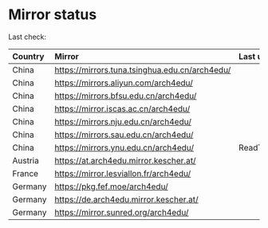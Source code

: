 <script src="./time.js"></script>
# Mirror status
Last check: <script type="text/javascript">localize(1694884425.7362826);</script>

|Country|Mirror|Last update|
|:------|:-----|:----------|
|China|https://mirrors.tuna.tsinghua.edu.cn/arch4edu/|<script type="text/javascript">localize(1694846311);</script>|
|China|https://mirrors.aliyun.com/arch4edu/|<script type="text/javascript">localize(1694759661);</script>|
|China|https://mirrors.bfsu.edu.cn/arch4edu/|<script type="text/javascript">localize(1694846311);</script>|
|China|https://mirror.iscas.ac.cn/arch4edu/|<script type="text/javascript">localize(1694846311);</script>|
|China|https://mirrors.nju.edu.cn/arch4edu/|<script type="text/javascript">localize(1694802820);</script>|
|China|https://mirrors.sau.edu.cn/arch4edu/|<script type="text/javascript">localize(1694846311);</script>|
|China|https://mirrors.ynu.edu.cn/arch4edu/|ReadTimeout|
|Austria|https://at.arch4edu.mirror.kescher.at/|<script type="text/javascript">localize(1694846311);</script>|
|France|https://mirror.lesviallon.fr/arch4edu/|<script type="text/javascript">localize(1694846311);</script>|
|Germany|https://pkg.fef.moe/arch4edu/|<script type="text/javascript">localize(1694846311);</script>|
|Germany|https://de.arch4edu.mirror.kescher.at/|<script type="text/javascript">localize(1694846311);</script>|
|Germany|https://mirror.sunred.org/arch4edu/|<script type="text/javascript">localize(1694846311);</script>|

<script src="./tablefilter/tablefilter.js"></script>
<script src="./table.js"></script>